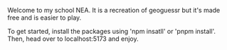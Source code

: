 Welcome to my school NEA. It is a recreation of geoguessr but it's made free and is easier to play.

To get started, install the packages using 'npm insatll' or 'pnpm install'.
Then, head over to localhost:5173 and enjoy.